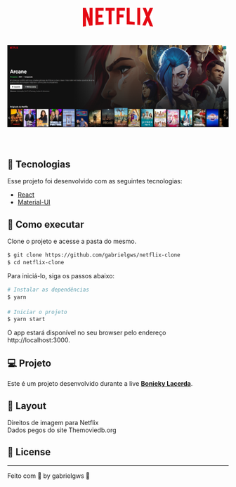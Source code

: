 <p align="center">
  <img alt="Netflix-clone" src="src/assets/netflix-logo.png" width="160px">

<h1 align="center">
    <img alt="Netflix-clone" src="src/assets/netflix-clone2.0.png" />
</h1>

<br>

## 🧪 Tecnologias

Esse projeto foi desenvolvido com as seguintes tecnologias:

- [React](https://reactjs.org)
- [Material-UI](https://mui.com/pt/)

## 🚀 Como executar

Clone o projeto e acesse a pasta do mesmo.

```bash
$ git clone https://github.com/gabrielgws/netflix-clone
$ cd netflix-clone
```

Para iniciá-lo, siga os passos abaixo:
```bash
# Instalar as dependências
$ yarn

# Iniciar o projeto
$ yarn start
```
O app estará disponível no seu browser pelo endereço http://localhost:3000.

## 💻 Projeto

Este é um projeto desenvolvido durante a live **[Bonieky Lacerda](https://www.youtube.com/watch?v=tBweoUiMsDg&t=8756s)**.

## 🔖 Layout

Direitos de imagem para Netflix <br/>
Dados pegos do site Themoviedb.org

## 📝 License

---

Feito com 💜 by gabrielgws :rocket:	
